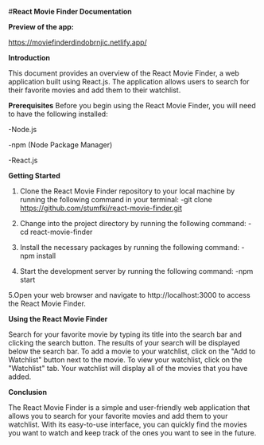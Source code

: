 #**React Movie Finder Documentation**

**Preview of the app:**

https://moviefinderdindobrnjic.netlify.app/

**Introduction**

This document provides an overview of the React Movie Finder, a web application built using React.js. The application allows users to search for their favorite movies and add them to their watchlist.

**Prerequisites**
Before you begin using the React Movie Finder, you will need to have the following installed:

-Node.js

-npm (Node Package Manager)

-React.js

**Getting Started**

1. Clone the React Movie Finder repository to your local machine by running the following command in your terminal:
-git clone https://github.com/stumfki/react-movie-finder.git

2. Change into the project directory by running the following command:
-cd react-movie-finder

3. Install the necessary packages by running the following command:
-npm install

4. Start the development server by running the following command:
-npm start

5.Open your web browser and navigate to http://localhost:3000 to access the React Movie Finder.


**Using the React Movie Finder**

Search for your favorite movie by typing its title into the search bar and clicking the search button.
The results of your search will be displayed below the search bar.
To add a movie to your watchlist, click on the "Add to Watchlist" button next to the movie.
To view your watchlist, click on the "Watchlist" tab. Your watchlist will display all of the movies that you have added.

**Conclusion**

The React Movie Finder is a simple and user-friendly web application that allows you to search for your favorite movies and add them to your watchlist. With its easy-to-use interface, you can quickly find the movies you want to watch and keep track of the ones you want to see in the future.
